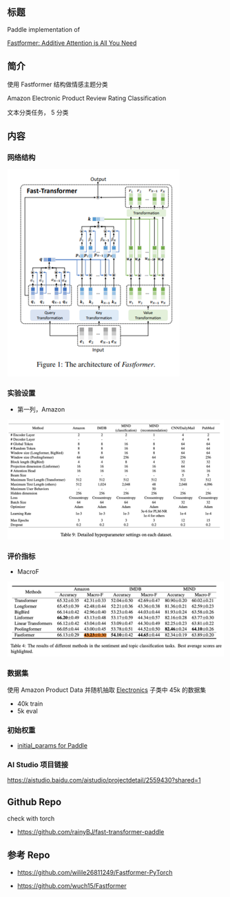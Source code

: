 ## 标题
Paddle implementation of 

[Fastformer: Additive Attention is All You Need](https://arxiv.org/abs/2108.09084)

## 简介
使用 Fastformer 结构做情感主题分类

Amazon Electronic Product Review Rating Classification

文本分类任务， 5 分类


## 内容

### 网络结构

<img src="pics/fast-transformer.png" width="400px"></img>

### 实验设置

- 第一列，Amazon

![image-20211024144120831](pics/超参设置.png)


### 评价指标

- MacroF

![image-20211024144240527](pics/image-20211024144240527.png)

### 数据集
使用 Amazon Product Data 并随机抽取 [Electronics](https://aistudio.baidu.com/aistudio/datasetdetail/114776) 子类中 45k 的数据集

- 40k train
- 5k eval

### 初始权重

- [initial_params for Paddle](https://aistudio.baidu.com/aistudio/datasetdetail/114900)


### AI Studio 项目链接

https://aistudio.baidu.com/aistudio/projectdetail/2559430?shared=1

## Github Repo
check with torch

- https://github.com/rainyBJ/fast-transformer-paddle

## 参考 Repo

- https://github.com/wilile26811249/Fastformer-PyTorch

- https://github.com/wuch15/Fastformer